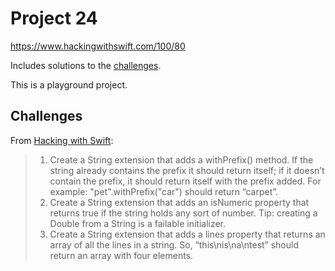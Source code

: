 # Project 24

https://www.hackingwithswift.com/100/80

Includes solutions to the [challenges](https://www.hackingwithswift.com/read/24/5/wrap-up).

This is a playground project.

## Challenges

From [Hacking with Swift](https://www.hackingwithswift.com/read/24/5/wrap-up):
>1. Create a String extension that adds a withPrefix() method. If the string already contains the prefix it should return itself; if it doesn’t contain the prefix, it should return itself with the prefix added. For example: "pet".withPrefix("car") should return “carpet”.
>2. Create a String extension that adds an isNumeric property that returns true if the string holds any sort of number. Tip: creating a Double from a String is a failable initializer.
>3. Create a String extension that adds a lines property that returns an array of all the lines in a string. So, “this\nis\na\ntest” should return an array with four elements.
